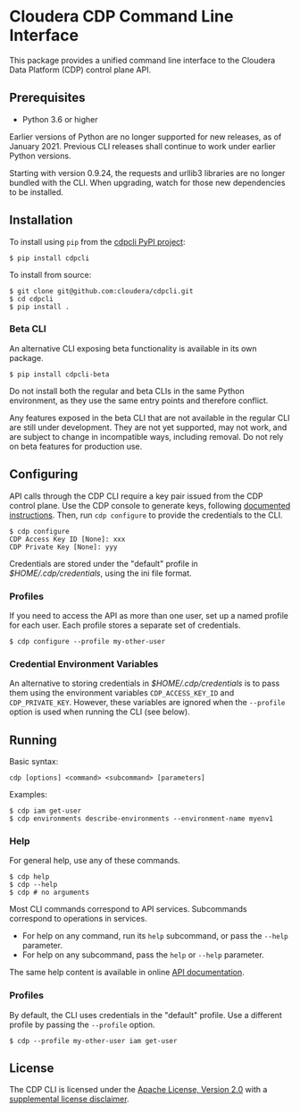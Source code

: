 # Cloudera CDP Command Line Interface

This package provides a unified command line interface to the Cloudera Data
Platform (CDP) control plane API.

## Prerequisites

* Python 3.6 or higher

Earlier versions of Python are no longer supported for new releases, as of
January 2021. Previous CLI releases shall continue to work under earlier Python
versions.

Starting with version 0.9.24, the requests and urllib3 libraries are no longer
bundled with the CLI. When upgrading, watch for those new dependencies to be
installed.

## Installation

To install using `pip` from the
[cdpcli PyPI project](https://pypi.org/project/cdpcli/):

```
$ pip install cdpcli
```

To install from source:

```
$ git clone git@github.com:cloudera/cdpcli.git
$ cd cdpcli
$ pip install .
```

### Beta CLI

An alternative CLI exposing beta functionality is available in its own package.

```
$ pip install cdpcli-beta
```

Do not install both the regular and beta CLIs in the same Python environment,
as they use the same entry points and therefore conflict.

Any features exposed in the beta CLI that are not available in the regular CLI
are still under development. They are not yet supported, may not work, and are
subject to change in incompatible ways, including removal. Do not rely on beta
features for production use.

## Configuring

API calls through the CDP CLI require a key pair issued from the CDP control
plane. Use the CDP console to generate keys, following [documented
instructions](https://docs.cloudera.com/cdp/latest/cli/topics/mc-cli-generating-an-api-access-key.html).
Then, run `cdp configure` to provide the credentials to the CLI.

```
$ cdp configure
CDP Access Key ID [None]: xxx
CDP Private Key [None]: yyy
```

Credentials are stored under the "default" profile in *$HOME/.cdp/credentials*,
using the ini file format.

### Profiles

If you need to access the API as more than one user, set up a named profile for
each user. Each profile stores a separate set of credentials.

```
$ cdp configure --profile my-other-user
```

### Credential Environment Variables

An alternative to storing credentials in *$HOME/.cdp/credentials* is to pass
them using the environment variables `CDP_ACCESS_KEY_ID` and `CDP_PRIVATE_KEY`.
However, these variables are ignored when the `--profile` option is used when
running the CLI (see below).

## Running

Basic syntax:

```
cdp [options] <command> <subcommand> [parameters]
```

Examples:

```
$ cdp iam get-user
$ cdp environments describe-environments --environment-name myenv1
```

### Help

For general help, use any of these commands.

```
$ cdp help
$ cdp --help
$ cdp # no arguments
```

Most CLI commands correspond to API services. Subcommands correspond to
operations in services.

* For help on any command, run its `help` subcommand, or pass the `--help` parameter.
* For help on any subcommand, pass the `help` or `--help` parameter.

The same help content is available in online
[API documentation](https://cloudera.github.io/cdp-dev-docs/api-docs/).

### Profiles

By default, the CLI uses credentials in the "default" profile. Use a different
profile by passing the `--profile` option.

```
$ cdp --profile my-other-user iam get-user
```

## License

The CDP CLI is licensed under the [Apache License, Version 2.0](https://www.apache.org/licenses/LICENSE-2.0)
with a [supplemental license disclaimer](https://console.cdp.cloudera.com/downloads/LICENSE_SUPPLEMENTAL_DISCLAIMER.txt).
